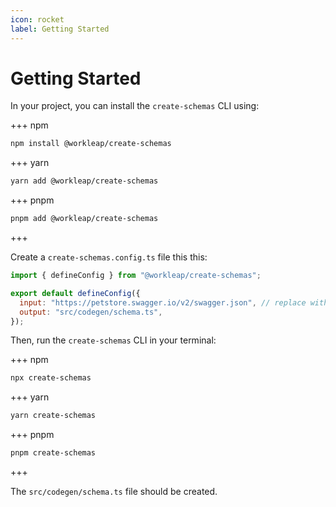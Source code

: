 ```yaml
---
icon: rocket
label: Getting Started
---
```


# Getting Started

In your project, you can install the `create-schemas` CLI using:

+++ npm
```bash
npm install @workleap/create-schemas
```
+++ yarn
```bash
yarn add @workleap/create-schemas
```
+++ pnpm
```bash
pnpm add @workleap/create-schemas
```
+++

Create a `create-schemas.config.ts` file this this:

```js
import { defineConfig } from "@workleap/create-schemas";

export default defineConfig({
  input: "https://petstore.swagger.io/v2/swagger.json", // replace with your own OpenAPI schema
  output: "src/codegen/schema.ts",
});
```

Then, run the `create-schemas` CLI in your terminal:

+++ npm
```bash
npx create-schemas
```
+++ yarn
```bash
yarn create-schemas
```
+++ pnpm
```bash
pnpm create-schemas
```
+++

The `src/codegen/schema.ts` file should be created.